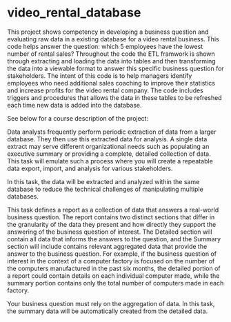 # video_rental_database

This project shows competency in developing a business question and evaluating raw data in a existing
database for a video rental business. This code helps answer the question: which 5 employees have the lowest number of rental sales? 
Throughout the code the ETL framwork is shown through extracting and loading the data into tables and then transforming the data into 
a viewable format to answer this specific business question for stakeholders. The intent of this code is to help managers identify employees
who need additional sales coaching to improve their statistics and increase profits for the video rental company. The code includes triggers and procedures
that allows the data in these tables to be refreshed each time new data is added into the database. 


See below for a course description of the project:

Data analysts frequently perform periodic extraction of data from a larger database. They then use this extracted data for analysis. A single data extract may serve different organizational needs such as populating an executive summary or providing a complete, detailed collection of data. This task will emulate such a process where you will create a repeatable data export, import, and analysis for various stakeholders.

In this task, the data will be extracted and analyzed within the same database to reduce the technical challenges of manipulating multiple databases.

This task defines a report as a collection of data that answers a real-world business question. The report contains two distinct sections that differ in the granularity of the data they present and how directly they support the answering of the business question of interest. The Detailed section will contain all data that informs the answers to the question, and the Summary section will include contains relevant aggregated data that provide the answer to the business question. For example, if the business question of interest in the context of a computer factory is focused on the number of the computers manufactured in the past six months, the detailed portion of a report could contain details on each individual computer made, while the summary portion contains only the total number of computers made in each factory.

Your business question must rely on the aggregation of data. In this task, the summary data will be automatically created from the detailed data.
